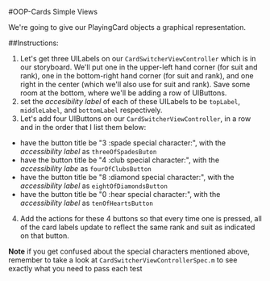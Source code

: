 #OOP-Cards Simple Views

We're going to give our PlayingCard objects a graphical representation. 

##Instructions:
1. Let's get three UILabels on our `CardSwitcherViewController` which is in our storyboard. We'll put one in the upper-left hand corner (for suit and rank), one in the bottom-right hand corner (for suit and rank), and one right in the center (which we'll also use for suit and rank). Save some room at the bottom, where we'll be adding a row of UIButtons.
2. set the *accesibility label* of each of these UILabels to be `topLabel`, `middleLabel`, and `bottomLabel` respectively.                
3. Let's add four UIButtons on our `CardSwitcherViewController`, in a row and in the order that I list them below:
  - have the button title be "3 :spade special character:", with the *accessibility label* as `threeOfSpadesButon`
  - have the button title be "4 :club special character:", with the *accessibility labe* as `fourOfClubsButton`
  - have the button title be "8 :diamond special character:", with the *accessibility label* as `eightOfDiamondsButton`
  - have the button title be "0 :hear special character:", with the *accessibility label* as `tenOfHeartsButton`
4. Add the actions for these 4 buttons so that every time one is pressed, all of the card labels update to reflect the same rank and suit as indicated on that button.

**Note** if you get confused about the special characters mentioned above, remember to take a look at `CardSwitcherViewControllerSpec.m` to see exactly what you need to pass each test
